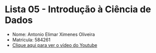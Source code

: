 # Lista 05 - Introdução à Ciência de Dados

- Nome: Antonio Elimar Ximenes Oliveira
- Matrícula: 584261
- [Clique aqui para ver o vídeo do Youtube](https://youtu.be/FJyWfBd_Tg4)

